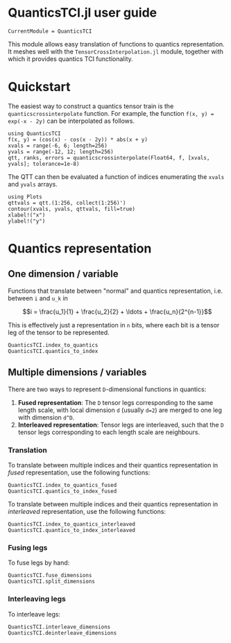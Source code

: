 # QuanticsTCI.jl user guide

```@meta
CurrentModule = QuanticsTCI
```

This module allows easy translation of functions to quantics representation. It meshes well with the `TensorCrossInterpolation.jl` module, together with which it provides quantics TCI functionality.

# Quickstart

The easiest way to construct a quantics tensor train is the `quanticscrossinterpolate` function. For example, the function ``f(x, y) = exp(-x - 2y)`` can be interpolated as follows.

```@example simple
using QuanticsTCI
f(x, y) = (cos(x) - cos(x - 2y)) * abs(x + y)
xvals = range(-6, 6; length=256)
yvals = range(-12, 12; length=256)
qtt, ranks, errors = quanticscrossinterpolate(Float64, f, [xvals, yvals]; tolerance=1e-8)
```

The QTT can then be evaluated a function of indices enumerating the `xvals` and `yvals` arrays.

```@example simple
using Plots
qttvals = qtt.(1:256, collect(1:256)')
contour(xvals, yvals, qttvals, fill=true)
xlabel!("x")
ylabel!("y")
```

# Quantics representation

## One dimension  / variable
Functions that translate between "normal" and quantics representation, i.e. between ``i`` and ``u_k`` in
```math
i = \frac{u_1}{1} + \frac{u_2}{2} + \ldots + \frac{u_n}{2^{n-1}}
```
This is effectively just a representation in ``n`` bits, where each bit is a tensor leg of the tensor to be represented.

```@docs
QuanticsTCI.index_to_quantics
QuanticsTCI.quantics_to_index
```

## Multiple dimensions / variables
There are two ways to represent ``D``-dimensional functions in quantics:
1. **Fused representation**: The ``D`` tensor legs corresponding to the same length scale, with local dimension ``d`` (usually ``d=2``) are merged to one leg with dimension ``d^D``.
2. **Interleaved representation**: Tensor legs are interleaved, such that the ``D`` tensor legs corresponding to each length scale are neighbours.

### Translation

To translate between multiple indices and their quantics representation in *fused* representation, use the following functions:
```@docs
QuanticsTCI.index_to_quantics_fused
QuanticsTCI.quantics_to_index_fused
```


To translate between multiple indices and their quantics representation in *interleaved* representation, use the following functions:
```@docs
QuanticsTCI.index_to_quantics_interleaved
QuanticsTCI.quantics_to_index_interleaved
```

### Fusing legs
To fuse legs by hand:
```@docs
QuanticsTCI.fuse_dimensions
QuanticsTCI.split_dimensions
```

### Interleaving legs
To interleave legs:
```@docs
QuanticsTCI.interleave_dimensions
QuanticsTCI.deinterleave_dimensions
```